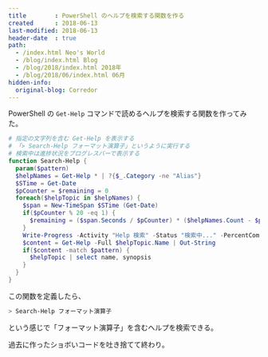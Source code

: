 ```yaml
---
title        : PowerShell のヘルプを検索する関数を作る
created      : 2018-06-13
last-modified: 2018-06-13
header-date  : true
path:
  - /index.html Neo's World
  - /blog/index.html Blog
  - /blog/2018/index.html 2018年
  - /blog/2018/06/index.html 06月
hidden-info:
  original-blog: Corredor
---
```


PowerShell の `Get-Help` コマンドで読めるヘルプを検索する関数を作ってみた。

```ps1
# 指定の文字列を含む Get-Help を表示する
# 「> Search-Help フォーマット演算子」というように実行する
# 検索中は進捗状況をプログレスバーで表示する
function Search-Help {
  param($pattern)
  $helpNames = Get-Help * | ?{$_.Category -ne "Alias"}
  $STime = Get-Date
  $pCounter = $remaining = 0
  foreach($helpTopic in $helpNames) {
    $span = New-TimeSpan $STime (Get-Date)
    if($pCounter % 20 -eq 1) {
      $remaining = ($span.Seconds / $pCounter) * ($helpNames.Count - $pCounter)
    }
    Write-Progress -Activity "Help 検索" -Status "検索中..." -PercentComplete ($pCounter++ * 100 / $helpNames.Count) -CurrentOperation ($helpTopic.Name) -SecondsRemaining $remaining
    $content = Get-Help -Full $helpTopic.Name | Out-String
    if($content -match $pattern) {
      $helpTopic | select name, synopsis
    }
  }
}
```

この関数を定義したら、

```ps1
> Search-Help フォーマット演算子
```

という感じで「フォーマット演算子」を含むヘルプを検索できる。

過去に作ったショボいコードを吐き捨てて終わり。
